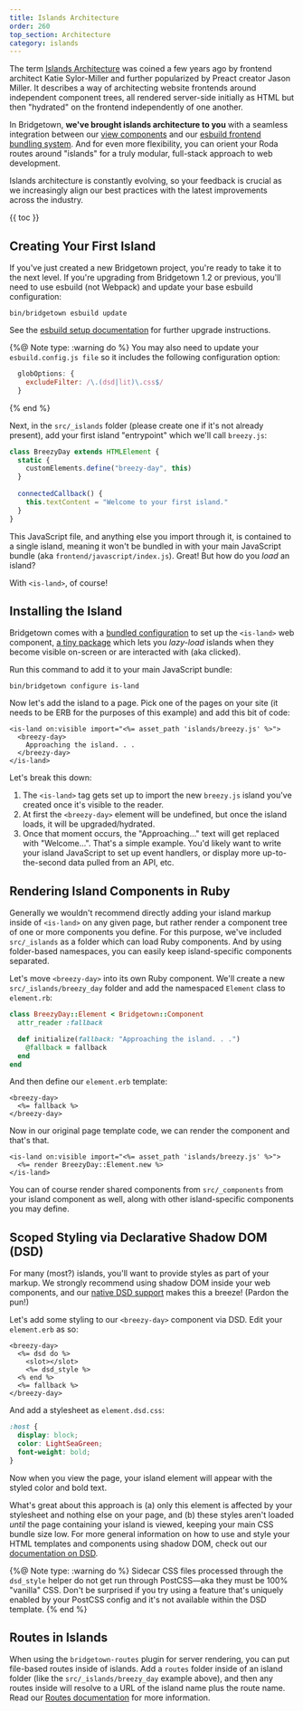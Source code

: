 ```yaml
---
title: Islands Architecture
order: 260
top_section: Architecture
category: islands
---
```


The term [Islands Architecture](https://jasonformat.com/islands-architecture) was coined a few years ago by frontend architect Katie Sylor-Miller and further popularized by Preact creator Jason Miller. It describes a way of architecting website frontends around independent component trees, all rendered server-side initially as HTML but then "hydrated" on the frontend independently of one another.  

In Bridgetown, **we've brought islands architecture to you** with a seamless integration between our [view components](/docs/components) and our [esbuild frontend bundling system](/docs/frontend-assets). And for even more flexibility, you can orient your Roda routes around "islands" for a truly modular, full-stack approach to web development.

Islands architecture is constantly evolving, so your feedback is crucial as we increasingly align our best practices with the latest improvements across the industry.

{{ toc }}

## Creating Your First Island

If you've just created a new Bridgetown project, you're ready to take it to the next level. If you're upgrading from Bridgetown 1.2 or previous, you'll need to use esbuild (not Webpack) and update your base esbuild configuration:

```shell
bin/bridgetown esbuild update
```

See the [esbuild setup documentation](/docs/frontend-assets#esbuild-setup) for further upgrade instructions.

{%@ Note type: :warning do %}
  You may also need to update your `esbuild.config.js file` so it includes the following configuration option:

  ```js
    globOptions: {
      excludeFilter: /\.(dsd|lit)\.css$/
    }
  ```
{% end %}

Next, in the `src/_islands` folder (please create one if it's not already present), add your first island "entrypoint" which we'll call `breezy.js`:

```js
class BreezyDay extends HTMLElement {
  static {
    customElements.define("breezy-day", this)
  }
  
  connectedCallback() {
    this.textContent = "Welcome to your first island."
  }
} 
```

This JavaScript file, and anything else you import through it, is contained to a single island, meaning it won't be bundled in with your main JavaScript bundle (aka `frontend/javascript/index.js`). Great! But how do you _load_ an island?

With `<is-land>`, of course!

## Installing the Island

Bridgetown comes with a [bundled configuration](/docs/bundled-configurations) to set up the `<is-land>` web component, [a tiny package](https://is-land.11ty.dev) which lets you _lazy-load_ islands when they become visible on-screen or are interacted with (aka clicked).

Run this command to add it to your main JavaScript bundle:

```shell
bin/bridgetown configure is-land
```

Now let's add the island to a page. Pick one of the pages on your site (it needs to be ERB for the purposes of this example) and add this bit of code:

```erb
<is-land on:visible import="<%= asset_path 'islands/breezy.js' %>">
  <breezy-day>
    Approaching the island. . .
  </breezy-day>
</is-land>
```

Let's break this down:

1. The `<is-land>` tag gets set up to import the new `breezy.js` island you've created once it's visible to the reader.
2. At first the `<breezy-day>` element will be undefined, but once the island loads, it will be upgraded/hydrated.
3. Once that moment occurs, the "Approaching…" text will get replaced with "Welcome…". That's a simple example. You'd likely want to write your island JavaScript to set up event handlers, or display more up-to-the-second data pulled from an API, etc.

## Rendering Island Components in Ruby

Generally we wouldn't recommend directly adding your island markup inside of `<is-land>` on any given page, but rather render a component tree of one or more components you define. For this purpose, we've included `src/_islands` as a folder which can load Ruby components. And by using folder-based namespaces, you can easily keep island-specific components separated.

Let's move `<breezy-day>` into its own Ruby component. We'll create a new `src/_islands/breezy_day` folder and add the namespaced `Element` class to `element.rb`:

```ruby
class BreezyDay::Element < Bridgetown::Component
  attr_reader :fallback

  def initialize(fallback: "Approaching the island. . .")
    @fallback = fallback
  end
end
```

And then define our `element.erb` template:

```erb
<breezy-day>
  <%= fallback %>
</breezy-day>
```

Now in our original page template code, we can render the component and that's that.

```erb
<is-land on:visible import="<%= asset_path 'islands/breezy.js' %>">
  <%= render BreezyDay::Element.new %>
</is-land>
```

You can of course render shared components from `src/_components` from  your island component as well, along with other island-specific components you may define.

## Scoped Styling via Declarative Shadow DOM (DSD)

For many (most?) islands, you'll want to provide styles as part of your markup. We strongly recommend using shadow DOM inside your web components, and our [native DSD support](/docs/content/dsd) makes this a breeze! (Pardon the pun!)

Let's add some styling to our `<breezy-day>` component via DSD. Edit your `element.erb` as so:

```erb
<breezy-day>
  <%= dsd do %>
    <slot></slot>
    <%= dsd_style %>
  <% end %>
  <%= fallback %>
</breezy-day>
```

And add a stylesheet as `element.dsd.css`:

```css
:host {
  display: block;
  color: LightSeaGreen;
  font-weight: bold;
}
```

Now when you view the page, your island element will appear with the styled color and bold text.

What's great about this approach is (a) only this element is affected by your stylesheet and nothing else on your page, and (b) these styles aren't loaded _until_ the page containing your island is viewed, keeping your main CSS bundle size low. For more general information on how to use and style your HTML templates and components using shadow DOM, check out our [documentation on DSD](/docs/content/dsd).

{%@ Note type: :warning do %}
Sidecar CSS files processed through the `dsd_style` helper do not get run through PostCSS—aka they must be 100% "vanilla" CSS. Don't be surprised if you try using a feature that's uniquely enabled by your PostCSS config and it's not available within the DSD template.
{% end %}

## Routes in Islands

When using the `bridgetown-routes` plugin for server rendering, you can put file-based routes inside of islands. Add a `routes` folder inside of an island folder (like the `src/_islands/breezy_day` example above), and then any routes inside will resolve to a URL of the island name plus the route name. Read our [Routes documentation](/docs/routes) for more information.
